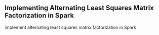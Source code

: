 
## Implementing Alternating Least Squares Matrix Factorization in Spark

Implement alternating least squares matrix factorization in Spark
